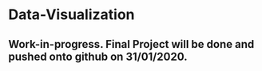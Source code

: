 # Data-Visualization
## Work-in-progress. Final Project will be done and pushed onto github on 31/01/2020.
